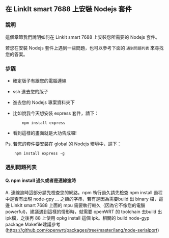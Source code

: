 ## 在 LinkIt smart 7688 上安裝 Nodejs 套件

### 說明

這個章節我們說明如何在 LinkIt smart 7688 上安裝您所需要的 Nodejs 套件。

若您在安裝 Nodejs 套件上遇到一些問題，也可以參考下面的 `遇到問題列表` 來尋找您的答案。

### 步驟

* 確定版子有跟您的電腦連線
* ssh 進去您的版子
* 進去您的 Nodejs 專案資料夾下
* 比如說我今天想安裝 express 套件，請下：
    
    ```
        npm install express
    ```
* 看到這樣的畫面就是大功告成囉!

Ps. 若您的套件要安裝在 global 的 Nodejs 環境中，請下：
``` 
    npm install express -g
```

### 遇到問題列表

#### Q. npm install 過久或者是連線逾時
A. 連線逾時這部分請先檢查您的網路。npm 執行過久請先檢查 npm install 過程中是否有出現 node-gpy ... 之類的字串，若有是因為需要build 出 binary 檔，這邊 LinkIt smart 7688 上面的 mpu 需要執行較久（因為它不像您的電腦 powerful)，建議遇到這樣的情形時，就需要 openWRT 的 toolchain 去build 出 ipk檔，之後再 88 上使用 opkg install 這個 ipk。相關的 build node-gyp package  Makefile建議參考(https://github.com/openwrt/packages/tree/master/lang/node-serialport) 
    
        

    